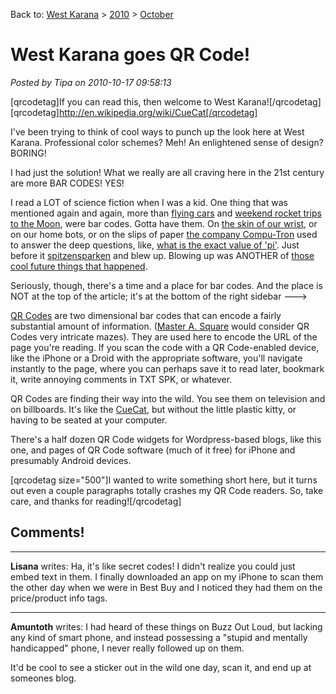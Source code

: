 Back to: [West Karana](/posts/westkarana.md) > [2010](/posts/2010/westkarana.md) > [October](./westkarana.md)
# West Karana goes QR Code!

*Posted by Tipa on 2010-10-17 09:58:13*

[qrcodetag]If you can read this, then welcome to West Karana![/qrcodetag]
[qrcodetag]http://en.wikipedia.org/wiki/CueCat[/qrcodetag]

I've been trying to think of cool ways to punch up the look here at West Karana. Professional color schemes? Meh! An enlightened sense of design? BORING!

I had just the solution! What we really are all craving here in the 21st century are more BAR CODES! YES!

I read a LOT of science fiction when I was a kid. One thing that was mentioned again and again, more than [flying cars](http://en.wikipedia.org/wiki/The_Gernsback_Continuum) and [weekend rocket trips to the Moon](http://en.wikipedia.org/wiki/The_Number_of_the_Beast_(novel)), were bar codes. Gotta have them. On [the skin of our wrist](http://en.wikipedia.org/wiki/The_Bar_Code_Tattoo), or on our home bots, or on the slips of paper [the company Compu-Tron](http://www.robotnut.com/ken/k53.htm) used to answer the deep questions, like, [what is the exact value of 'pi'](http://memory-alpha.org/wiki/Wolf_in_the_Fold). Just before it [spitzensparken](http://www.annoyances.org/exec/show/article09-100) and blew up. Blowing up was ANOTHER of [those cool future things that happened](http://en.wikipedia.org/wiki/%22Repent,_Harlequin!%22_Said_the_Ticktockman).


Seriously, though, there's a time and a place for bar codes. And the place is NOT at the top of the article; it's at the bottom of the right sidebar --->

[QR Codes](http://en.wikipedia.org/wiki/QR_Code) are two dimensional bar codes that can encode a fairly substantial amount of information. ([Master A. Square](http://en.wikipedia.org/wiki/Flatland) would consider QR Codes very intricate mazes). They are used here to encode the URL of the page you're reading. If you scan the code with a QR Code-enabled device, like the iPhone or a Droid with the appropriate software, you'll navigate instantly to the page, where you can perhaps save it to read later, bookmark it, write annoying comments in TXT SPK, or whatever.

QR Codes are finding their way into the wild. You see them on television and on billboards. It's like the [CueCat](http://en.wikipedia.org/wiki/CueCat), but without the little plastic kitty, or having to be seated at your computer.

There's a half dozen QR Code widgets for Wordpress-based blogs, like this one, and pages of QR Code software (much of it free) for iPhone and presumably Android devices. 

[qrcodetag size="500"]I wanted to write something short here, but it turns out even a couple paragraphs totally crashes my QR Code readers. So, take care, and thanks for reading![/qrcodetag]

## Comments!

---

**Lisana** writes: Ha, it's like secret codes! I didn't realize you could just embed text in them. I finally downloaded an app on my iPhone to scan them the other day when we were in Best Buy and I noticed they had them on the price/product info tags.

---

**Amuntoth** writes: I had heard of these things on Buzz Out Loud, but lacking any kind of smart phone, and instead possessing a "stupid and mentally handicapped" phone, I never really followed up on them.

It'd be cool to see a sticker out in the wild one day, scan it, and end up at someones blog.


